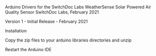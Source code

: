 Arduino Drivers for the SwitchDoc Labs WeatherSense Solar Powered Air Quality Sensor 
SwitchDoc Labs, February 2021<BR>

Version 1 - Initial Release - February 2021<BR>


Installation

Copy the zip files to your arduino libraries directories and unzip

Restart the Arduino IDE







